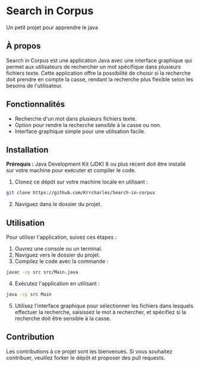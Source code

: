# Search in Corpus
Un petit projet pour apprendre le java
## À propos

Search in Corpus est une application Java avec une interface graphique qui permet aux utilisateurs de rechercher un mot spécifique dans plusieurs fichiers texte. Cette application offre la possibilité de choisir si la recherche doit prendre en compte la casse, rendant la recherche plus flexible selon les besoins de l'utilisateur.

## Fonctionnalités

- Recherche d'un mot dans plusieurs fichiers texte.
- Option pour rendre la recherche sensible à la casse ou non.
- Interface graphique simple pour une utilisation facile.

## Installation

**Prérequis :** Java Development Kit (JDK) 8 ou plus récent doit être installé sur votre machine pour exécuter et compiler le code.

1. Clonez ce dépôt sur votre machine locale en utilisant :
```bash
git clone https://github.com/Krrcharles/Search-in-corpus
```
2. Naviguez dans le dossier du projet.

## Utilisation

Pour utiliser l'application, suivez ces étapes :

1. Ouvrez une console ou un terminal.
2. Naviguez vers le dossier du projet.
3. Compilez le code avec la commande :
```bash
javac -cp src src/Main.java
```
4. Exécutez l'application en utilisant :
```bash
java -cp src Main
```
5. Utilisez l'interface graphique pour sélectionner les fichiers dans lesquels effectuer la recherche, saisissez le mot à rechercher, et spécifiez si la recherche doit être sensible à la casse.

## Contribution

Les contributions à ce projet sont les bienvenues. Si vous souhaitez contribuer, veuillez forker le dépôt et proposer des pull requests.
